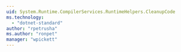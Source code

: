 ```yaml
---
uid: System.Runtime.CompilerServices.RuntimeHelpers.CleanupCode
ms.technology: 
  - "dotnet-standard"
author: "rpetrusha"
ms.author: "ronpet"
manager: "wpickett"
---
```

